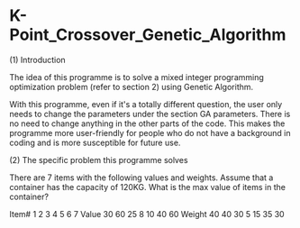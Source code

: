 # K-Point_Crossover_Genetic_Algorithm


(1) Introduction

The idea of this programme is to solve a mixed integer programming optimization problem (refer to section 2) using Genetic Algorithm.

With this programme, even if it's a totally different question, the user only needs to change the parameters under the
section GA parameters. There is no need to change anything in the other parts of the code. This makes the programme
more user-friendly for people who do not have a background in coding and is more susceptible for future use.


(2) The specific problem this programme solves

There are 7 items with the following values and weights. Assume that a container has the capacity of 120KG. What is the max value of items in the container? 

Item#   1   2   3   4   5   6   7
Value   30  60  25  8   10  40  60
Weight  40  40  30  5   15  35  30
